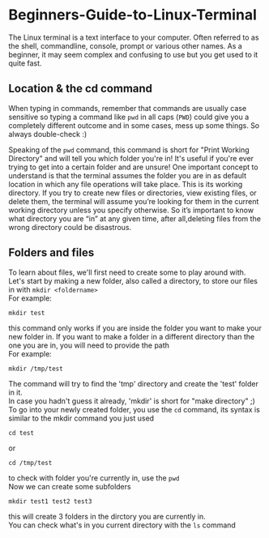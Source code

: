 # Beginners-Guide-to-Linux-Terminal

The Linux terminal is a text interface to your computer. Often referred to as the shell, commandline, console, prompt or various other names. As a beginner, it may seem complex and confusing to use but you get used to it quite fast. 
## Location & the cd command
When typing in commands, remember that commands are usually case sensitive so typing a command like `pwd` in all caps (`PWD`) could give you a completely different outcome and in some cases, mess up some things. So always double-check :)

Speaking of the `pwd` command, this command is short for "Print Working Directory" and will tell you which folder you're in! It's useful if you're ever trying to get into a certain folder and are unsure! One important concept to understand is that the terminal assumes the folder you are in as default location in which any file operations will take place. This is its working directory. If you try to create new files or directories, view existing files, or delete them, the terminal will assume you’re looking for them in the current working directory unless you specify otherwise. So it’s important to know what directory you are “in” at any given time, after all,deleting files from the wrong directory could be disastrous.


## Folders and files
To learn about files, we'll first need to create some to play around with. Let's start by making a new folder, also called a directory, to store our files in with `mkdir <foldername>`    
For example:    
```
mkdir test
```
this command only works if you are inside the folder you want to make your new folder in. If you want to make a folder in a different directory than the one you are in, you will need to provide the path    
For example:    
```
mkdir /tmp/test
```
The command will try to find the 'tmp' directory and create the 'test' folder in it.    
In case you hadn't guess it already, 'mkdir' is short for "make directory" ;)    
To go into your newly created folder, you use the `cd` command, its syntax is similar to the mkdir command you just used    
```
cd test
```
or
```
cd /tmp/test
```
to check with folder you're currently in, use the `pwd`    
Now we can create some subfolders    
```
mkdir test1 test2 test3
```
this will create 3 folders in the dirctory you are currently in.    
You can check what's in you current directory with the `ls` command    
